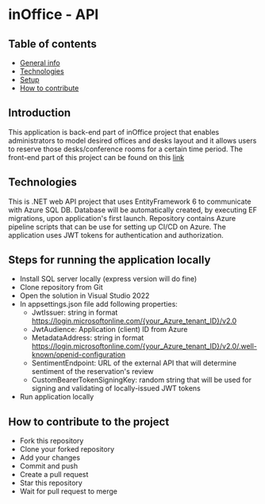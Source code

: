 # inOffice - API

## Table of contents
* [General info](#introduction)
* [Technologies](#technologies)
* [Setup](#steps-for-running-the-application-locally)
* [How to contribute](#how-to-contribute-to-the-project)

## Introduction

This application is back-end part of inOffice project that enables administrators to model desired offices and desks layout and it allows users to reserve those desks/conference rooms for a certain time period. The front-end part of this project can be found on this [link](https://dev.azure.com/ITLabs-LLC/Internship%202022/_git/inOffice%20-%20UI)

## Technologies

This is .NET web API project that uses EntityFramework 6 to communicate with Azure SQL DB. Database will be automatically created, by executing EF migrations, upon application's first launch. Repository contains Azure pipeline scripts that can be use for setting up CI/CD on Azure. The application uses JWT tokens for authentication and authorization.

## Steps for running the application locally

* Install SQL server locally (express version will do fine)
* Clone repository from Git
* Open the solution in Visual Studio 2022
* In appsettings.json file add following properties:
  - JwtIssuer: string in format https://login.microsoftonline.com/{your_Azure_tenant_ID}/v2.0
  - JwtAudience: Application (client) ID from Azure
  - MetadataAddress: string in format https://login.microsoftonline.com/{your_Azure_tenant_ID}/v2.0/.well-known/openid-configuration
  - SentimentEndpoint: URL of the external API that will determine sentiment of the reservation's review
  - CustomBearerTokenSigningKey: random string that will be used for signing and validating of locally-issued JWT tokens
* Run application locally

## How to contribute to the project

* Fork this repository
* Clone your forked repository
* Add your changes
* Commit and push
* Create a pull request
* Star this repository
* Wait for pull request to merge